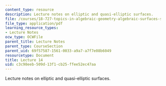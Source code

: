 ```yaml
---
content_type: resource
description: Lecture notes on elliptic and quasi-elliptic surfaces.
file: /courses/18-727-topics-in-algebraic-geometry-algebraic-surfaces-spring-2008/c3c98eeb509d13f1cb25ffee52ec47aa_lect14.pdf
file_type: application/pdf
learning_resource_types:
- Lecture Notes
ocw_type: OCWFile
parent_title: Lecture Notes
parent_type: CourseSection
parent_uid: 69f57587-1561-0033-a9a7-a7f7e08b6049
resourcetype: Document
title: Lecture 14
uid: c3c98eeb-509d-13f1-cb25-ffee52ec47aa
---
```

Lecture notes on elliptic and quasi-elliptic surfaces.